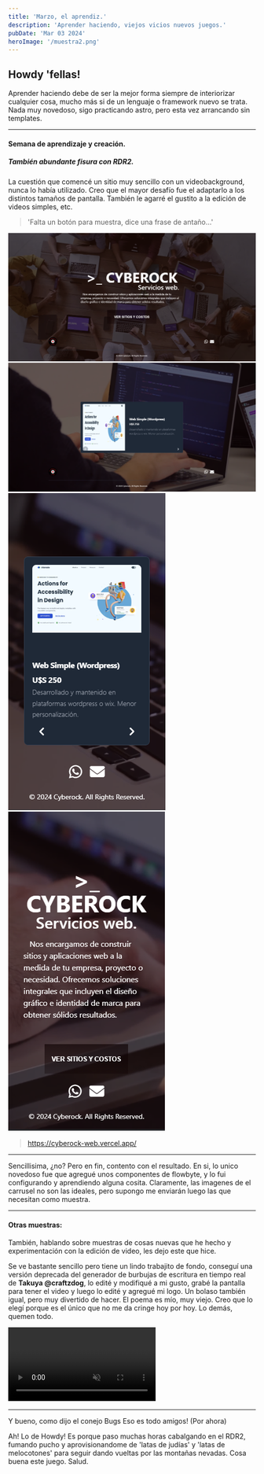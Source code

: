 ```yaml
---
title: 'Marzo, el aprendiz.'
description: 'Aprender haciendo, viejos vicios nuevos juegos.'
pubDate: 'Mar 03 2024'
heroImage: '/muestra2.png'
---
```


## Howdy 'fellas!

Aprender haciendo debe de ser la mejor forma siempre de interiorizar cualquier cosa, mucho más si de un lenguaje o framework nuevo se trata.
Nada muy novedoso, sigo practicando astro, pero esta vez arrancando sin templates. 

--- 

#### Semana de aprendizaje y creación.
##### También abundante fisura con RDR2.

La cuestión que comencé un sitio muy sencillo con un videobackground, nunca lo había utilizado. Creo que el mayor desafío fue el adaptarlo a los distintos tamaños de pantalla.
También le agarré el gustito a la edición de videos simples, etc.

> 'Falta un botón para muestra, dice una frase de antaño...'

<img src="../../../public/muestra1.png" alt="Muestra inicio desktop" />
<img src="../../../public/muestra2.png" alt="Muestra inicio desktop carrusel" />
<img src="../../../public/muestra_movil1.png" alt="Muestra inicio movil" />
<img src="../../../public/muestra_movil2.png" alt="Muestra inicio movil carrusel" />

> https://cyberock-web.vercel.app/

---

Sencillisima, ¿no? Pero en fin, contento con el resultado. En si, lo unico novedoso fue que agregué unos componentes de flowbyte, y lo fui configurando y aprendiendo alguna cosita.
Claramente, las imagenes de el carrusel no son las ideales, pero supongo me enviarán luego las que necesitan como muestra.

---

#### Otras muestras:

También, hablando sobre muestras de cosas nuevas que he hecho y experimentación con la edición de video, les dejo este que hice.

Se ve bastante sencillo pero tiene un lindo trabajito de fondo, conseguí una versión deprecada del generador de burbujas de escritura en tiempo real de **Takuya @craftzdog**, lo edité y modifiqué a mi gusto, grabé la pantalla para tener el video y luego lo edité y agregué mi logo.
Un bolaso también igual, pero muy divertido de hacer.
El poema es mío, muy viejo. Creo que lo elegí porque es el único que no me da cringe hoy por hoy. Lo demás, quemen todo.

<video
      autoplay
      loop
      muted
      plays-inline
      class="video"
    >
      <source src="../../../public/poema-0_EDIT.webm" type="video/webm" />
</video>

---
Y bueno, como dijo el conejo Bugs
Eso es todo amigos!
(Por ahora)

Ah! Lo de Howdy! Es porque paso muchas horas cabalgando en el RDR2, fumando pucho y aprovisionandome de 'latas de judías' y 'latas de melocotones' para seguir dando vueltas por las montañas nevadas. Cosa buena este juego.
Salud.

<style>
.video {
  max-width: 40rem
}
</style>

